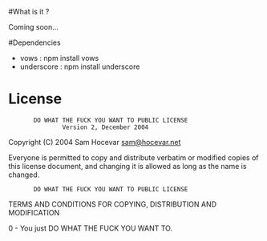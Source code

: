 #What is it ?

Coming soon...

#Dependencies

* vows : npm install vows
* underscore : npm install underscore

# License

           DO WHAT THE FUCK YOU WANT TO PUBLIC LICENSE 
                   Version 2, December 2004 

Copyright (C) 2004 Sam Hocevar <sam@hocevar.net> 

Everyone is permitted to copy and distribute verbatim or modified 
copies of this license document, and changing it is allowed as long 
as the name is changed. 

           DO WHAT THE FUCK YOU WANT TO PUBLIC LICENSE 
  TERMS AND CONDITIONS FOR COPYING, DISTRIBUTION AND MODIFICATION 

0 - You just DO WHAT THE FUCK YOU WANT TO.